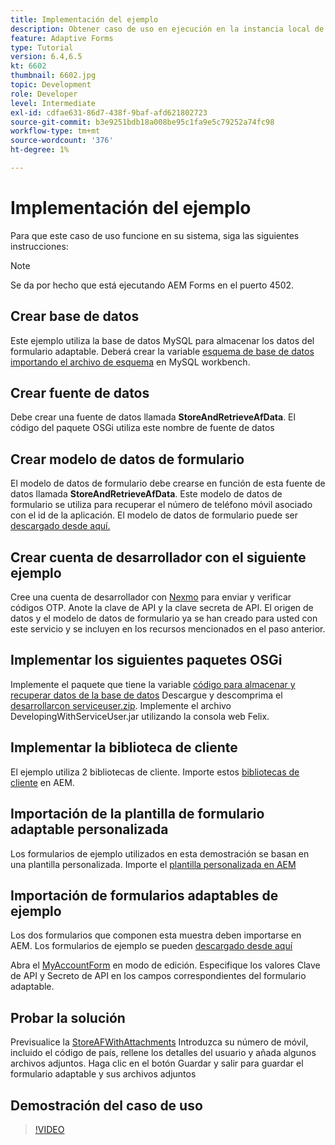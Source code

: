 ```yaml
---
title: Implementación del ejemplo
description: Obtener caso de uso en ejecución en la instancia local de AEM Forms
feature: Adaptive Forms
type: Tutorial
version: 6.4,6.5
kt: 6602
thumbnail: 6602.jpg
topic: Development
role: Developer
level: Intermediate
exl-id: cdfae631-86d7-438f-9baf-afd621802723
source-git-commit: b3e9251bdb18a008be95c1fa9e5c79252a74fc98
workflow-type: tm+mt
source-wordcount: '376'
ht-degree: 1%

---
```


# Implementación del ejemplo

Para que este caso de uso funcione en su sistema, siga las siguientes instrucciones:

>[!NOTE]
>Se da por hecho que está ejecutando AEM Forms en el puerto 4502.


## Crear base de datos

Este ejemplo utiliza la base de datos MySQL para almacenar los datos del formulario adaptable. Deberá crear la variable [esquema de base de datos importando el archivo de esquema](assets/data-base-schema.sql) en MySQL workbench.

## Crear fuente de datos

Debe crear una fuente de datos llamada **StoreAndRetrieveAfData**. El código del paquete OSGi utiliza este nombre de fuente de datos

## Crear modelo de datos de formulario

El modelo de datos de formulario debe crearse en función de esta fuente de datos llamada **StoreAndRetrieveAfData**. Este modelo de datos de formulario se utiliza para recuperar el número de teléfono móvil asociado con el id de la aplicación. El modelo de datos de formulario puede ser [descargado desde aquí.](assets/2-Factor-Authentication-DataSource-and-FDM.zip)

## Crear cuenta de desarrollador con el siguiente ejemplo

Cree una cuenta de desarrollador con [Nexmo](https://dashboard.nexmo.com/) para enviar y verificar códigos OTP. Anote la clave de API y la clave secreta de API. El origen de datos y el modelo de datos de formulario ya se han creado para usted con este servicio y se incluyen en los recursos mencionados en el paso anterior.

## Implementar los siguientes paquetes OSGi

Implemente el paquete que tiene la variable [código para almacenar y recuperar datos de la base de datos](assets/FetchPartiallyCompletedForm.PartiallyCompletedForm.core-1.0-SNAPSHOT.jar)
Descargue y descomprima el [desarrollarcon serviceuser.zip](https://experienceleague.adobe.com/docs/experience-manager-learn/assets/developingwithserviceuser.zip).
Implemente el archivo DevelopingWithServiceUser.jar utilizando la consola web Felix.

## Implementar la biblioteca de cliente

El ejemplo utiliza 2 bibliotecas de cliente. Importe estos [bibliotecas de cliente](assets/client-libraries.zip) en AEM.

## Importación de la plantilla de formulario adaptable personalizada

Los formularios de ejemplo utilizados en esta demostración se basan en una plantilla personalizada. Importe el [plantilla personalizada en AEM](assets/custom-template-with-page-component.zip)

## Importación de formularios adaptables de ejemplo

Los dos formularios que componen esta muestra deben importarse en AEM. Los formularios de ejemplo se pueden [descargado desde aquí](assets/sample-forms.zip)

Abra el [MyAccountForm](http://localhost:4502/editor.html/content/forms/af/myaccountform.html) en modo de edición. Especifique los valores Clave de API y Secreto de API en los campos correspondientes del formulario adaptable.

## Probar la solución

Previsualice la [StoreAFWithAttachments](http://localhost:4502/content/dam/formsanddocuments/storeafwithattachments/jcr:content?wcmmode=disabled)
Introduzca su número de móvil, incluido el código de país, rellene los detalles del usuario y añada algunos archivos adjuntos. Haga clic en el botón Guardar y salir para guardar el formulario adaptable y sus archivos adjuntos


## Demostración del caso de uso

>[!VIDEO](https://video.tv.adobe.com/v/327122?quality=12&learn=on)
